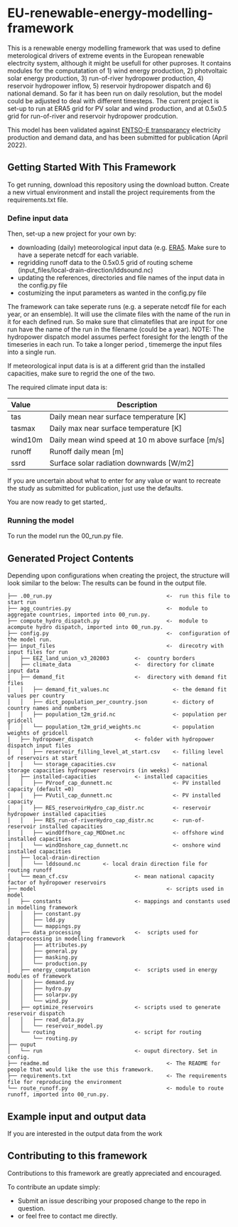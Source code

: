 # EU-renewable-energy-modelling-framework
This is a renewable energy modelling framework that was used to define meterological drivers of extreme events in the European renewable electrcity system, although it might be usefull for other puproses. It contains modules for the computatation of 1) wind energy production, 2) photvoltaic solar energy production, 3) run-of-river hydropower production, 4) reservoir hydropower inflow, 5) reservoir hydropower dispatch and 6) national demand. So far it has been run on daily resolution, but the model could be adjusted to deal with different timesteps. The current project is set-up to run at ERA5 grid for PV solar and wind production, and at 0.5x0.5 grid for run-of-river and reservoir hydropower prodcution.

This model has been validated against [ENTSO-E transparancy](https://transparency.entsoe.eu/) electricity production and demand data, and has been submitted for publication (April 2022). 


## Getting Started With This Framework

To get running, download this repository using the download button.
Create a new virtual environment and install the project requirements from the requirements.txt file.


### Define input data 

Then, set-up a new project for your own by:
- downloading (daily) meteorological input data (e.g. [ERA5](https://cds.climate.copernicus.eu/cdsapp#!/dataset/reanalysis-era5-pressure-levels?tab=overview). Make sure to have a seperate netcdf for each variable. 
- regridding runoff data to the 0.5x0.5 grid of routing scheme (input_files/local-drain-direction/lddsound.nc)
- updating the references, directories and file names of the input data in the config.py file
- costumizing the input parameters as wanted in the config.py file

The framework can take seperate runs (e.g. a seperate netcdf file for each year, or an ensemble). It will use the climate files with the name of the run in it for each defined run. So make sure that climatefiles that are input for one run have the name of the run in the filename (could be a year).
NOTE: The hydropower dispatch model assumes perfect foresight for the length of the timeseries in each run. To take a longer period , timemerge the input files into a single run. 

If meteorological input data is is at a different grid than the installed capacities, make sure to  regrid the one of the two. 

The required climate input data is:

| Value                   | Description |
| :---                    | --- |
| tas                     | Daily mean near surface temperature [K]| 
| tasmax                  | Daily max near surface temperature [K]| 
| wind10m                 | Daily mean wind speed at 10 m above surface [m/s]| 
| runoff                  | Runoff  daily mean [m]|
| ssrd                    | Surface solar radiation downwards [W/m2]|

If you are uncertain about what to enter for any value or want to recreate the study as submitted for publication, just use the defaults.

You are now ready to get started,.

### Running the model
To run the model run the 00_run.py file.

## Generated Project Contents
Depending upon configurations when creating the project, the structure will look similar to the below:
The results can be found in the  output file. 


```                                                                                     
├── .00_run.py                                    <-  run this file to start run                  
├── agg_countries.py                              <-  module to aggregate countries, imported into 00_run.py.                     
├── compute_hydro_dispatch.py                     <-  module to acompute hydro dispatch, imported into 00_run.py.                                             
├── config.py                                     <-  configuration of the model run.
├── input_files                                   <-  direcotry with input files for run                  
│   ├── EEZ_land_union_v3_202003        <-  country borders                                             
│   ├── climate_data                    <-  directory for climate input data                                    
│   ├── demand_fit                      <-  directory with demand fit files                             
│   │   ├── demand_fit_values.nc                    <- the demand fit values per country        
│   │   ├── dict_population_per_country.json        <- dictory of country names and numbers
│   │   ├── population_t2m_grid.nc                  <- population per gridcell
│   │   └── population_t2m_grid_weights.nc          <- population weights of gridcell                                                   
│   ├── hydropower_dispatch             <- folder with hydropower dispatch input files                                          
│   │   ├── reservoir_filling_level_at_start.csv    <- filling level of reservoirs at start
│   │   └── storage_capacities.csv                  <- national storage capacities hydropower reservoirs (in weeks)
│   ├── installed-capacities            <- installed capacities 
│   │   ├── PVroof_cap_dunnett.nc                   <- PV installed capacity (default =0)                                                   
│   │   ├── PVutil_cap_dunnett.nc                   <- PV installed capacity                                    
│   │   ├── RES_reservoirHydro_cap_distr.nc         <- reservoir hydropower installed capacities                                        
│   │   ├── RES_run-of-riverHydro_cap_distr.nc      <- run-of-reservoir installed capacities                                    
│   │   ├── windOffhore_cap_MODnet.nc               <- offshore wind installed capacities                               
│   │   └── windOnshore_cap_dunnett.nc              <- onshore wind installed capacities                                    
│   ├── local-drain-direction                                                           
│   │   └── lddsound.nc       <- local drain direction file for routing runoff                                
│   └── mean_cf.csv                     <- mean national capacity factor of hydropower reservoirs                       
├── model                                         <- scripts used in model        
│   ├── constants                       <- mappings and constants used in modelling framework                           
│   │   ├── constant.py                                                             
│   │   ├── ldd.py                                                              
│   │   └── mappings.py                                                                 
│   ├── data_processing                 <-  scripts used for dataprocessing in modelling framework                                          
│   │   ├── attributes.py                                                               
│   │   ├── general.py                                                              
│   │   ├── masking.py                                                                  
│   │   └── production.py                                                               
│   ├── energy_computation              <-  scripts used in energy modules of framework                                             
│   │   ├── demand.py                                                       
│   │   ├── hydro.py                                                            
│   │   ├── solarpv.py                                                          
│   │   └── wind.py                                                         
│   ├── optimize_reservoirs             <- scripts used to generate reservoir dispatch                                      
│   │   ├── read_data.py                                                        
│   │   └── reservoir_model.py                                                      
│   └── routing                         <- script for routing                                                           
│       └── routing.py                                                 
├── ouput                                                          
│   └── run                             <- ouput directory. Set in config.                                  
├── readme.md                                     <- The README for people that would like the use this framework.                
├── requirements.txt                              <- The requirements file for reproducing the environment                    
└── route_runoff.py                               <- module to route runoff, imported into 00_run.py.
```

## Example input and output data
If you are interested in the output data from the work 


## Contributing to this framework
Contributions to this framework are greatly appreciated and encouraged.

To contribute an update simply:
* Submit an issue describing your proposed change to the repo in question.
* or feel free to contact me directly. 
